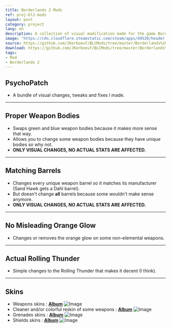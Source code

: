 ```yaml
---
title: Borderlands 2 Mods
ref: proj-bl2-mods
layout: post
category: project
lang: en
description: A collection of visual modification made for the game Borderlands 2
image: "https://cdn.cloudflare.steamstatic.com/steam/apps/49520/header.jpg?t=1645058069"
source: https://github.com/JKerboeuf/BLCMods/tree/master/Borderlands%202%20mods/PsychoPatate
download: https://github.com/JKerboeuf/BLCMods/tree/master/Borderlands%202%20mods/PsychoPatate
tags:
- Mod
- Borderlands 2
---
```


## PsychoPatch

- A bundle of visual changes, tweaks and fixes I made.

---

## Proper Weapon Bodies

- Swaps green and blue weapon bodies because it makes more sense that way.
- Allows you to change some weapon bodies because they have unique bodies so why not.
- **ONLY VISUAL CHANGES, NO ACTUAL STATS ARE AFFECTED.**

---

## Matching Barrels

- Changes every unique weapon barrel so it matches its manufacturer (Sand Hawk gets a Dahl barrel).
- But doesn't change **all** barrels because some wouldn't make sense anymore.
- **ONLY VISUAL CHANGES, NO ACTUAL STATS ARE AFFECTED.**

---

## No Misleading Orange Glow

- Changes or removes the orange glow on some non-elemental weapons.

---

## Actual Rolling Thunder

- Simple changes to the Rolling Thunder that makes it decent (I think).

---

## Skins

- Weapons skins : **[Album](https://imgur.com/a/Z7q5ma1)**
![Image](https://i.imgur.com/fq9z1LR.jpg)
- Cleaner and/or colorful reskin of some weapons : **[Album](https://imgur.com/a/xyvMPoa)**
![Image](https://i.imgur.com/oeEkXkh.jpg)
- Grenades skins : **[Album](https://imgur.com/a/KK4oHWR)**
![Image](https://i.imgur.com/QXDNpHu.jpg)
- Shields skins : **[Album](https://imgur.com/a/mdfLCua)**
![Image](https://i.imgur.com/yvFOdP1.jpg)
